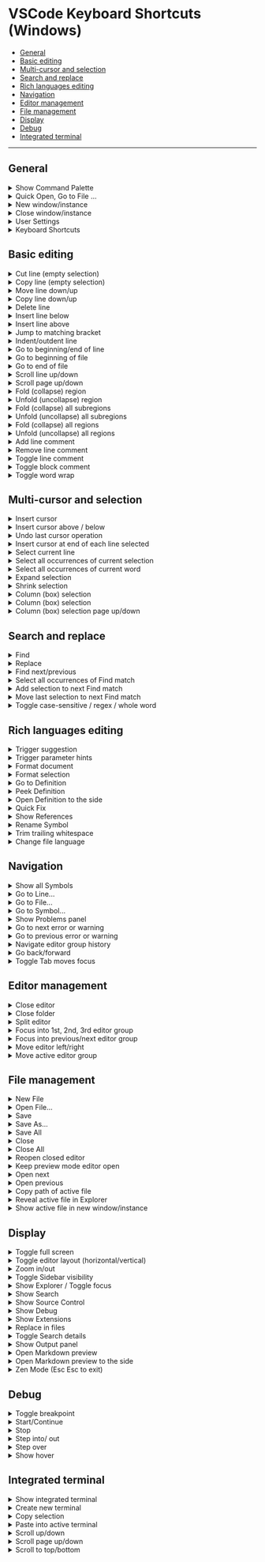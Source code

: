 # VSCode Keyboard Shortcuts (Windows)

- [General](#general)
- [Basic editing](#basic-editing)
- [Multi-cursor and selection](#multi-cursor-and-selection)
- [Search and replace](#search-and-replace)
- [Rich languages editing](#rich-languages-editing)
- [Navigation](#navigation)
- [Editor management](#editor-management)
- [File management](#file-management)
- [Display](#display)
- [Debug](#debug)
- [Integrated terminal](#integrated-terminal)

---

[](#general)
## General

<details>
<summary>
Show Command Palette
</summary>
Ctrl+Shift+P, F1
</details>

<details>
<summary>
Quick Open, Go to File …
</summary>
Ctrl+P
</details>

<details>
<summary>
New window/instance
</summary>
Ctrl+Shift+N
</details>

<details>
<summary>
Close window/instance
</summary>
Ctrl+Shift+W
</details>

<details>
<summary>
User Settings
</summary>
Ctrl+,
</details>

<details>
<summary>
Keyboard Shortcuts
</summary>
Ctrl+K Ctrl+S
</details>

[](#basic-editing)
## Basic editing

<details>
<summary>
Cut line (empty selection)
</summary>
Ctrl+X
</details>

<details>
<summary>
Copy line (empty selection)
</summary>
Ctrl+C
</details>

<details>
<summary>
Move line down/up
</summary>
Alt+ ↑ / ↓
</details>

<details>
<summary>
Copy line down/up
</summary>
Shift+Alt + ↓ / ↑
</details>

<details>
<summary>
Delete line
</summary>
Ctrl+Shift+K
</details>

<details>
<summary>
Insert line below
</summary>
Ctrl+Enter
</details>

<details>
<summary>
Insert line above
</summary>
Ctrl+Shift+Enter
</details>

<details>
<summary>
Jump to matching bracket
</summary>
Ctrl+Shift+\
</details>

<details>
<summary>
Indent/outdent line
</summary>
Ctrl+] / [
</details>

<details>
<summary>
Go to beginning/end of line
</summary>
Home / End
</details>

<details>
<summary>
Go to beginning of file
</summary>
Ctrl+Home
</details>

<details>
<summary>
Go to end of file
</summary>
Ctrl+End
</details>

<details>
<summary>
Scroll line up/down
</summary>
Ctrl+↑ / ↓
</details>

<details>
<summary>
Scroll page up/down
</summary>
Alt+PgUp / PgDn
</details>

<details>
<summary>
Fold (collapse) region
</summary>
Ctrl+Shift+[
</details>

<details>
<summary>
Unfold (uncollapse) region
</summary>
Ctrl+Shift+]
</details>

<details>
<summary>
Fold (collapse) all subregions
</summary>
Ctrl+K Ctrl+[
</details>

<details>
<summary>
Unfold (uncollapse) all subregions
</summary>
Ctrl+K Ctrl+]
</details>

<details>
<summary>
Fold (collapse) all regions
</summary>
Ctrl+K Ctrl+0
</details>

<details>
<summary>
Unfold (uncollapse) all regions
</summary>
Ctrl+K Ctrl+J
</details>

<details>
<summary>
Add line comment
</summary>
Ctrl+K Ctrl+C
</details>

<details>
<summary>
Remove line comment
</summary>
Ctrl+K Ctrl+U
</details>

<details>
<summary>
Toggle line comment
</summary>
Ctrl+/
</details>

<details>
<summary>
Toggle block comment
</summary>
Shift+Alt+A
</details>

<details>
<summary>
Toggle word wrap
</summary>
Alt+Z
</details>

[](#multi-cursor-and-selection)
## Multi-cursor and selection

<details>
<summary>
Insert cursor
</summary>
Alt+Click
</details>

<details>
<summary>
Insert cursor above / below
</summary>
Ctrl+Alt+ ↑ / ↓
</details>

<details>
<summary>
Undo last cursor operation
</summary>
Ctrl+U
</details>

<details>
<summary>
Insert cursor at end of each line selected
</summary>
Shift+Alt+I
</details>

<details>
<summary>
Select current line
</summary>
Ctrl+L
</details>

<details>
<summary>
Select all occurrences of current selection
</summary>
Ctrl+Shift+L
</details>

<details>
<summary>
Select all occurrences of current word
</summary>
Ctrl+F2
</details>

<details>
<summary>
Expand selection
</summary>
Shift+Alt+→
</details>

<details>
<summary>
Shrink selection
</summary>
Shift+Alt+←
</details>

<details>
<summary>
Column (box) selection
</summary>
Shift+Alt + (drag mouse)
</details>

<details>
<summary>
Column (box) selection
</summary>
Ctrl+Shift+Alt + (arrow key)
</details>

<details>
<summary>
Column (box) selection page up/down
</summary>
Ctrl+Shift+Alt+PgUp/PgDn
</details>

[](#search-and-replace)
## Search and replace 

<details>
<summary>
Find
</summary>
Ctrl+F
</details>

<details>
<summary>
Replace
</summary>
Ctrl+H
</details>

<details>
<summary>
Find next/previous
</summary>
F3 / Shift+F3
</details>

<details>
<summary>
Select all occurrences of Find match
</summary>
Alt+Enter
</details>

<details>
<summary>
Add selection to next Find match
</summary>
Ctrl+D
</details>

<details>
<summary>
Move last selection to next Find match
</summary>
Ctrl+K Ctrl+D
</details>

<details>
<summary>
Toggle case-sensitive / regex / whole word
</summary>
Alt+C / R / W
</details>

[](#rich-languages-editing)
## Rich languages editing

<details>
<summary>
Trigger suggestion
</summary>
Ctrl+Space
</details>

<details>
<summary>
Trigger parameter hints
</summary>
Ctrl+Shift+Space
</details>

<details>
<summary>
Format document
</summary>
Shift+Alt+F
</details>

<details>
<summary>
Format selection
</summary>
Ctrl+K Ctrl+F
</details>

<details>
<summary>
Go to Definition
</summary>
F12
</details>

<details>
<summary>
Peek Definition
</summary>
Alt+F12
</details>

<details>
<summary>
Open Definition to the side
</summary>
Ctrl+K F12
</details>

<details>
<summary>
Quick Fix
</summary>
Ctrl+.
</details>

<details>
<summary>
Show References
</summary>
Shift+F12
</details>

<details>
<summary>
Rename Symbol
</summary>
F2
</details>

<details>
<summary>
Trim trailing whitespace
</summary>
Ctrl+K Ctrl+X
</details>

<details>
<summary>
Change file language
</summary>
Ctrl+K M
</details>

[](#navigation)
## Navigation

<details>
<summary>
Show all Symbols
</summary>
Ctrl+T
</details>

<details>
<summary>
Go to Line...
</summary>
Ctrl+G
</details>

<details>
<summary>
Go to File...
</summary>
Ctrl+P
</details>

<details>
<summary>
Go to Symbol...
</summary>
Ctrl+Shift+O
</details>

<details>
<summary>
Show Problems panel
</summary>
Ctrl+Shift+M
</details>

<details>
<summary>
Go to next error or warning
</summary>
F8
</details>

<details>
<summary>
Go to previous error or warning
</summary>
Shift+F8
</details>

<details>
<summary>
Navigate editor group history
</summary>
Ctrl+Shift+Tab
</details>

<details>
<summary>
Go back/forward
</summary>
Alt+ ← / →
</details>

<details>
<summary>
Toggle Tab moves focus
</summary>
Ctrl+M
</details>

[](#editor-management)
## Editor management

<details>
<summary>
Close editor
</summary>
Ctrl+F4, Ctrl+W
</details>

<details>
<summary>
Close folder
</summary>
Ctrl+K F
</details>

<details>
<summary>
Split editor
</summary>
Ctrl+\
</details>

<details>
<summary>
Focus into 1st, 2nd, 3rd editor group
</summary>
Ctrl+ 1 / 2 / 3
</details>

<details>
<summary>
Focus into previous/next editor group
</summary>
Ctrl+K Ctrl+ ←/→
</details>

<details>
<summary>
Move editor left/right
</summary>
Ctrl+Shift+PgUp / PgDn
</details>

<details>
<summary>
Move active editor group
</summary>
Ctrl+K ← / →
</details>

[](#file-management)
## File management

<details>
<summary>
New File
</summary>
Ctrl+N
</details>

<details>
<summary>
Open File...
</summary>
Ctrl+O
</details>

<details>
<summary>
Save
</summary>
Ctrl+S
</details>

<details>
<summary>
Save As...
</summary>
Ctrl+Shift+S
</details>

<details>
<summary>
Save All
</summary>
Ctrl+K S
</details>

<details>
<summary>
Close
</summary>
Ctrl+F4
</details>

<details>
<summary>
Close All
</summary>
Ctrl+K Ctrl+W
</details>

<details>
<summary>
Reopen closed editor
</summary>
Ctrl+Shift+T
</details>

<details>
<summary>
Keep preview mode editor open
</summary>
Ctrl+K Enter
</details>

<details>
<summary>
Open next
</summary>
Ctrl+Tab
</details>

<details>
<summary>
Open previous
</summary>
Ctrl+Shift+Tab
</details>

<details>
<summary>
Copy path of active file
</summary>
Ctrl+K P
</details>

<details>
<summary>
Reveal active file in Explorer
</summary>
Ctrl+K R
</details>

<details>
<summary>
Show active file in new window/instance
</summary>
Ctrl+K O
</details>

[](#display)
## Display

<details>
<summary>
Toggle full screen
</summary>
F11
</details>

<details>
<summary>
Toggle editor layout (horizontal/vertical)
</summary>
Shift+Alt+0
</details>

<details>
<summary>
Zoom in/out
</summary>
Ctrl+ = / -
</details>

<details>
<summary>
Toggle Sidebar visibility
</summary>
Ctrl+B
</details>

<details>
<summary>
Show Explorer / Toggle focus
</summary>
Ctrl+Shift+E
</details>

<details>
<summary>
Show Search
</summary>
Ctrl+Shift+F
</details>

<details>
<summary>
Show Source Control
</summary>
Ctrl+Shift+G
</details>

<details>
<summary>
Show Debug
</summary>
Ctrl+Shift+D
</details>

<details>
<summary>
Show Extensions
</summary>
Ctrl+Shift+X
</details>

<details>
<summary>
Replace in files
</summary>
Ctrl+Shift+H
</details>

<details>
<summary>
Toggle Search details
</summary>
Ctrl+Shift+J
</details>

<details>
<summary>
Show Output panel
</summary>
Ctrl+Shift+U
</details>

<details>
<summary>
Open Markdown preview
</summary>
Ctrl+Shift+V
</details>

<details>
<summary>
Open Markdown preview to the side
</summary>
Ctrl+K V
</details>

<details>
<summary>
Zen Mode (Esc Esc to exit)
</summary>
Ctrl+K Z
</details>

[](#Debug)
## Debug

<details>
<summary>
Toggle breakpoint
</summary>
F9
</details>

<details>
<summary>
Start/Continue
</summary>
F5
</details>

<details>
<summary>
Stop
</summary>
Shift+F5
</details>

<details>
<summary>
Step into/ out
</summary>
F11 / Shift+F11
</details>

<details>
<summary>
Step over
</summary>
F10
</details>

<details>
<summary>
Show hover
</summary>
Ctrl+K Ctrl+I
</details>

[](#integrated-terminal)
## Integrated terminal

<details>
<summary>
Show integrated terminal
</summary>
Ctrl+`
</details>

<details>
<summary>
Create new terminal
</summary>
Ctrl+Shift+`
</details>

<details>
<summary>
Copy selection
</summary>
Ctrl+C
</details>

<details>
<summary>
Paste into active terminal
</summary>
Ctrl+V
</details>

<details>
<summary>
Scroll up/down
</summary>
Ctrl+↑ / ↓
</details>

<details>
<summary>
Scroll page up/down
</summary>
Shift+PgUp / PgDn
</details>

<details>
<summary>
Scroll to top/bottom
</summary>
Ctrl+Home / End
</details>